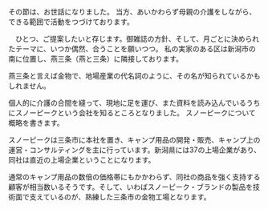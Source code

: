 その節は、お世話になりました。
 当方、あいかわらず母親の介護をしながら、できる範囲で活動をつづけております。

　ひとつ、ご提案したいと存じます。御雑誌の方針、そして、月ごとに決められたテーマに、いつか偶然、合うことを願いつつ。
 私の実家のある区は新潟市の南に位置し、燕三条（燕と三条）に隣接しております。

燕三条と言えば金物で、地場産業の代名詞のように、その名が知られているかもしれません。

個人的に介護の合間を縫って、現地に足を運び、また資料を読み込んでいるうちにスノーピークという会社を知るところとなりました。
 スノーピークについて概略を書きます。

スノーピークは三条市に本社を置き、キャンプ用品の開発・販売、キャンプ上の運営・コンサルティングを主に行っています。新潟県には37の上場企業があり、同社は直近の上場企業ということになります。

通常のキャンプ用品の数倍の価格帯にもかかわらず、同社の商品を強く支持する顧客が相当数いるそうです。そして、いわばスノーピーク・ブランドの製品を技術面で支えているのが、熟練した三条市の金物工場となります。
 
 